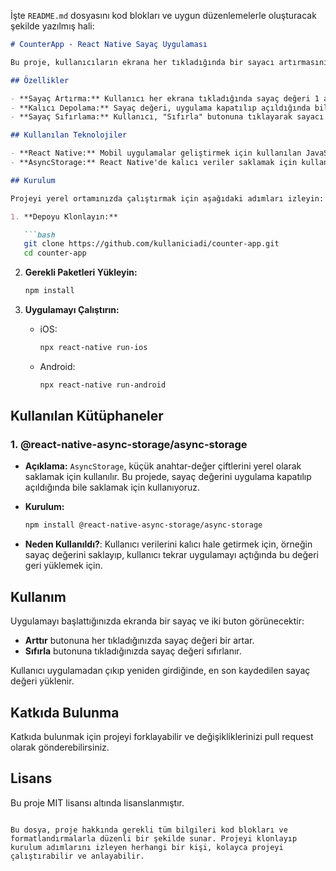 İşte `README.md` dosyasını kod blokları ve uygun düzenlemelerle oluşturacak şekilde yazılmış hali:

```markdown
# CounterApp - React Native Sayaç Uygulaması

Bu proje, kullanıcıların ekrana her tıkladığında bir sayacı artırmasını ve uygulamadan çıkıp tekrar girdiğinde bile bu sayaç değerinin korunmasını sağlayan basit bir React Native uygulamasıdır. Ayrıca, kullanıcıların sayacı sıfırlamasına olanak tanıyan bir buton da eklenmiştir.

## Özellikler

- **Sayaç Artırma:** Kullanıcı her ekrana tıkladığında sayaç değeri 1 artar.
- **Kalıcı Depolama:** Sayaç değeri, uygulama kapatılıp açıldığında bile kaybolmaz.
- **Sayaç Sıfırlama:** Kullanıcı, "Sıfırla" butonuna tıklayarak sayacı sıfırlayabilir.

## Kullanılan Teknolojiler

- **React Native:** Mobil uygulamalar geliştirmek için kullanılan JavaScript tabanlı framework.
- **AsyncStorage:** React Native'de kalıcı veriler saklamak için kullanılan bir depolama API'si.

## Kurulum

Projeyi yerel ortamınızda çalıştırmak için aşağıdaki adımları izleyin:

1. **Depoyu Klonlayın:**

   ```bash
   git clone https://github.com/kullaniciadi/counter-app.git
   cd counter-app
   ```

2. **Gerekli Paketleri Yükleyin:**

   ```bash
   npm install
   ```

3. **Uygulamayı Çalıştırın:**

   - iOS: 
   
     ```bash
     npx react-native run-ios
     ```
   - Android: 
     
     ```bash
     npx react-native run-android
     ```

## Kullanılan Kütüphaneler

### 1. **@react-native-async-storage/async-storage**

- **Açıklama:** `AsyncStorage`, küçük anahtar-değer çiftlerini yerel olarak saklamak için kullanılır. Bu projede, sayaç değerini uygulama kapatılıp açıldığında bile saklamak için kullanıyoruz.
- **Kurulum:**

  ```bash
  npm install @react-native-async-storage/async-storage
  ```

- **Neden Kullanıldı?**: Kullanıcı verilerini kalıcı hale getirmek için, örneğin sayaç değerini saklayıp, kullanıcı tekrar uygulamayı açtığında bu değeri geri yüklemek için.

## Kullanım

Uygulamayı başlattığınızda ekranda bir sayaç ve iki buton görünecektir:

- **Arttır** butonuna her tıkladığınızda sayaç değeri bir artar.
- **Sıfırla** butonuna tıkladığınızda sayaç değeri sıfırlanır.

Kullanıcı uygulamadan çıkıp yeniden girdiğinde, en son kaydedilen sayaç değeri yüklenir.

## Katkıda Bulunma

Katkıda bulunmak için projeyi forklayabilir ve değişikliklerinizi pull request olarak gönderebilirsiniz.

## Lisans

Bu proje MIT lisansı altında lisanslanmıştır.
```

Bu dosya, proje hakkında gerekli tüm bilgileri kod blokları ve formatlandırmalarla düzenli bir şekilde sunar. Projeyi klonlayıp kurulum adımlarını izleyen herhangi bir kişi, kolayca projeyi çalıştırabilir ve anlayabilir.
